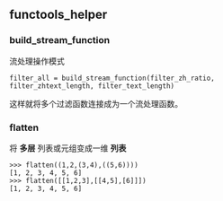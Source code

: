 ## functools_helper

### build_stream_function
流处理操作模式
```text
filter_all = build_stream_function(filter_zh_ratio, filter_zhtext_length, filter_text_length)
```
这样就将多个过滤函数连接成为一个流处理函数。


### flatten
将 **多层** 列表或元组变成一维 **列表**
```text
>>> flatten((1,2,(3,4),((5,6))))
[1, 2, 3, 4, 5, 6]
>>> flatten([[1,2,3],[[4,5],[6]]])
[1, 2, 3, 4, 5, 6]
```